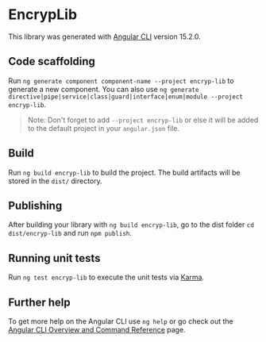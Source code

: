 # EncrypLib

This library was generated with [Angular CLI](https://github.com/angular/angular-cli) version 15.2.0.

## Code scaffolding

Run `ng generate component component-name --project encryp-lib` to generate a new component. You can also use `ng generate directive|pipe|service|class|guard|interface|enum|module --project encryp-lib`.
> Note: Don't forget to add `--project encryp-lib` or else it will be added to the default project in your `angular.json` file. 

## Build

Run `ng build encryp-lib` to build the project. The build artifacts will be stored in the `dist/` directory.

## Publishing

After building your library with `ng build encryp-lib`, go to the dist folder `cd dist/encryp-lib` and run `npm publish`.

## Running unit tests

Run `ng test encryp-lib` to execute the unit tests via [Karma](https://karma-runner.github.io).

## Further help

To get more help on the Angular CLI use `ng help` or go check out the [Angular CLI Overview and Command Reference](https://angular.io/cli) page.
